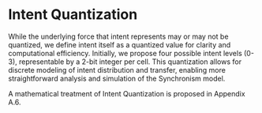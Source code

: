 # Intent Quantization

While the underlying force that intent represents may or may not be
quantized, we define intent itself as a quantized value for clarity and
computational efficiency. Initially, we propose four possible intent
levels (0-3), representable by a 2-bit integer per cell. This
quantization allows for discrete modeling of intent distribution and
transfer, enabling more straightforward analysis and simulation of the
Synchronism model.

A mathematical treatment of Intent Quantization is proposed in Appendix
A.6.
